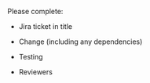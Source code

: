 Please complete:

* Jira ticket in title

* Change (including any dependencies)


* Testing


* Reviewers
